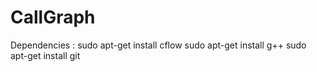 # CallGraph

Dependencies :
  sudo apt-get install cflow
  sudo apt-get install g++
  sudo apt-get install git
